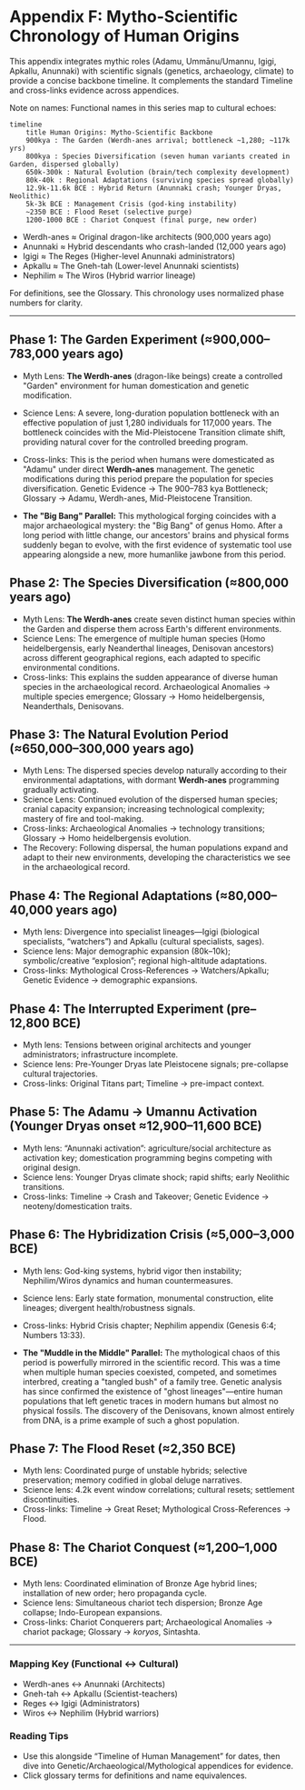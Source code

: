 # Appendix F: Mytho-Scientific Chronology of Human Origins

This appendix integrates mythic roles (Adamu, Ummānu/Umannu, Igigi, Apkallu, Anunnaki) with scientific signals (genetics, archaeology, climate) to provide a concise backbone timeline. It complements the standard Timeline and cross-links evidence across appendices.

Note on names: Functional names in this series map to cultural echoes:


```mermaid
timeline
    title Human Origins: Mytho-Scientific Backbone
    900kya : The Garden (Werdh-anes arrival; bottleneck ~1,280; ~117k yrs)
    800kya : Species Diversification (seven human variants created in Garden, dispersed globally)
    650k-300k : Natural Evolution (brain/tech complexity development)
    80k-40k : Regional Adaptations (surviving species spread globally)
    12.9k-11.6k BCE : Hybrid Return (Anunnaki crash; Younger Dryas, Neolithic)
    5k-3k BCE : Management Crisis (god-king instability)
    ~2350 BCE : Flood Reset (selective purge)
    1200-1000 BCE : Chariot Conquest (final purge, new order)
```

- Werdh-anes ≈ Original dragon-like architects (900,000 years ago)
- Anunnaki ≈ Hybrid descendants who crash-landed (12,000 years ago)
- Igigi ≈ The Reges (Higher-level Anunnaki administrators)
- Apkallu ≈ The Gneh-tah (Lower-level Anunnaki scientists)
- Nephilim ≈ The Wiros (Hybrid warrior lineage)

For definitions, see the Glossary. This chronology uses normalized phase numbers for clarity.

---

## Phase 1: The Garden Experiment (≈900,000–783,000 years ago)

- Myth Lens: **The Werdh-anes** (dragon-like beings) create a controlled "Garden" environment for human domestication and genetic modification.
- Science Lens: A severe, long-duration population bottleneck with an effective population of just 1,280 individuals for 117,000 years. The bottleneck coincides with the Mid-Pleistocene Transition climate shift, providing natural cover for the controlled breeding program.
- Cross-links: This is the period when humans were domesticated as "Adamu" under direct **Werdh-anes** management. The genetic modifications during this period prepare the population for species diversification. Genetic Evidence → The 900–783 kya Bottleneck; Glossary → Adamu, Werdh-anes, Mid-Pleistocene Transition.

- **The "Big Bang" Parallel:** This mythological forging coincides with a major archaeological mystery: the "Big Bang" of genus Homo. After a long period with little change, our ancestors' brains and physical forms suddenly began to evolve, with the first evidence of systematic tool use appearing alongside a new, more humanlike jawbone from this period.

## Phase 2: The Species Diversification (≈800,000 years ago)

- Myth Lens: **The Werdh-anes** create seven distinct human species within the Garden and disperse them across Earth's different environments.
- Science Lens: The emergence of multiple human species (Homo heidelbergensis, early Neanderthal lineages, Denisovan ancestors) across different geographical regions, each adapted to specific environmental conditions.
- Cross-links: This explains the sudden appearance of diverse human species in the archaeological record. Archaeological Anomalies → multiple species emergence; Glossary → Homo heidelbergensis, Neanderthals, Denisovans.

## Phase 3: The Natural Evolution Period (≈650,000–300,000 years ago)

- Myth Lens: The dispersed species develop naturally according to their environmental adaptations, with dormant **Werdh-anes** programming gradually activating.
- Science Lens: Continued evolution of the dispersed human species; cranial capacity expansion; increasing technological complexity; mastery of fire and tool-making.
- Cross-links: Archaeological Anomalies → technology transitions; Glossary → Homo heidelbergensis evolution.
- The Recovery: Following dispersal, the human populations expand and adapt to their new environments, developing the characteristics we see in the archaeological record.

## Phase 4: The Regional Adaptations (≈80,000–40,000 years ago)

- Myth lens: Divergence into specialist lineages—Igigi (biological specialists, “watchers”) and Apkallu (cultural specialists, sages).
- Science lens: Major demographic expansion (80k–10k); symbolic/creative “explosion”; regional high-altitude adaptations.
- Cross-links: Mythological Cross-References → Watchers/Apkallu; Genetic Evidence → demographic expansions.

## Phase 4: The Interrupted Experiment (pre–12,800 BCE)

- Myth lens: Tensions between original architects and younger administrators; infrastructure incomplete.
- Science lens: Pre-Younger Dryas late Pleistocene signals; pre-collapse cultural trajectories.
- Cross-links: Original Titans part; Timeline → pre-impact context.

## Phase 5: The Adamu → Umannu Activation (Younger Dryas onset ≈12,900–11,600 BCE)

- Myth lens: “Anunnaki activation”: agriculture/social architecture as activation key; domestication programming begins competing with original design.
- Science lens: Younger Dryas climate shock; rapid shifts; early Neolithic transitions.
- Cross-links: Timeline → Crash and Takeover; Genetic Evidence → neoteny/domestication traits.

## Phase 6: The Hybridization Crisis (≈5,000–3,000 BCE)

- Myth lens: God-king systems, hybrid vigor then instability; Nephilim/Wiros dynamics and human countermeasures.
- Science lens: Early state formation, monumental construction, elite lineages; divergent health/robustness signals.
- Cross-links: Hybrid Crisis chapter; Nephilim appendix (Genesis 6:4; Numbers 13:33).

- **The "Muddle in the Middle" Parallel:** The mythological chaos of this period is powerfully mirrored in the scientific record. This was a time when multiple human species coexisted, competed, and sometimes interbred, creating a "tangled bush" of a family tree. Genetic analysis has since confirmed the existence of "ghost lineages"—entire human populations that left genetic traces in modern humans but almost no physical fossils. The discovery of the Denisovans, known almost entirely from DNA, is a prime example of such a ghost population.

## Phase 7: The Flood Reset (≈2,350 BCE)

- Myth lens: Coordinated purge of unstable hybrids; selective preservation; memory codified in global deluge narratives.
- Science lens: 4.2k event window correlations; cultural resets; settlement discontinuities.
- Cross-links: Timeline → Great Reset; Mythological Cross-References → Flood.

## Phase 8: The Chariot Conquest (≈1,200–1,000 BCE)


- Myth lens: Coordinated elimination of Bronze Age hybrid lines; installation of new order; hero propaganda cycle.
- Science lens: Simultaneous chariot tech dispersion; Bronze Age collapse; Indo-European expansions.
- Cross-links: Chariot Conquerers part; Archaeological Anomalies → chariot package; Glossary → *koryos*, Sintashta.

---

### Mapping Key (Functional ↔ Cultural)

- Werdh-anes ↔ Anunnaki (Architects)
- Gneh-tah ↔ Apkallu (Scientist-teachers)
- Reges ↔ Igigi (Administrators)
- Wiros ↔ Nephilim (Hybrid warriors)

### Reading Tips

- Use this alongside “Timeline of Human Management” for dates, then dive into Genetic/Archaeological/Mythological appendices for evidence.
- Click glossary terms for definitions and name equivalences.

